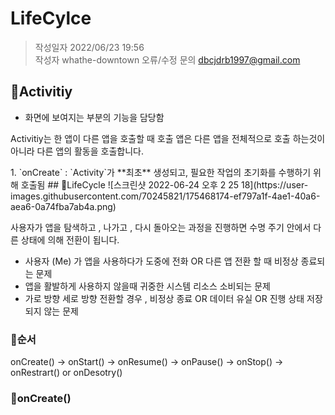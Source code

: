 # LifeCylce
> 작성일자 2022/06/23 19:56</br>
> 작성자 whathe-downtown
> 오류/수정 문의 dbcjdrb1997@gmail.com
## 🍎Activitiy
- 화면에 보여지는 부분의 기능을 담당함
<p>Activitiy는 한 앱이 다른 앱을 호출할 때 호출 앱은 다른 앱을 전체적으로 호출 하는것이 아니라 다른 앱의 활동을 호출합니다.</p>
1. `onCreate` : `Activity`가 **최초** 생성되고, 필요한 작업의 초기화를 수행하기 위해 호출됨
## 🍎LifeCycle
![스크린샷 2022-06-24 오후 2 25 18](https://user-images.githubusercontent.com/70245821/175468174-ef797a1f-4ae1-40a6-aea6-0a74fba7ab4a.png)

사용자가 앱을 탐색하고 , 나가고 , 다시 돌아오는 과정을 진행하면 수명 주기 안에서 다른 상태에 의해 전환이 됩니다. 
- 사용자 (Me) 가 앱을 사용하다가 도중에 전화 OR 다른 앱 전환 할 때 비정상 종료되는 문제
- 앱을 활발하게 사용하지 않을때 귀중한 시스템 리소스 소비되는 문제
- 가로 방향 세로 방향 전환할 경우 , 비정상 종료 OR 데이터 유실 OR 진행 상태 저장되지 않는 문제 

### 🍏순서 
onCreate() -> onStart() -> onResume() -> onPause() -> onStop() -> onRestrart() or onDesotry()<br>

### 🍏onCreate()
